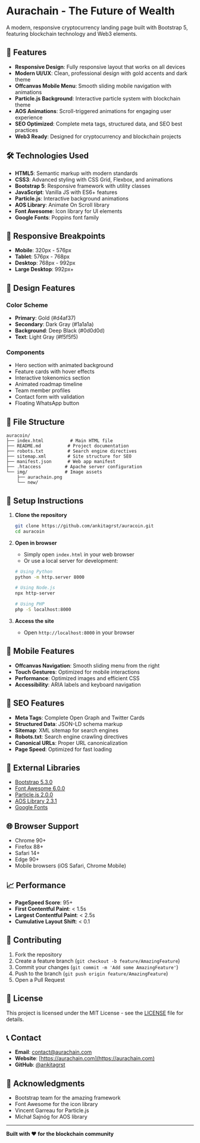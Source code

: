 # Aurachain - The Future of Wealth

A modern, responsive cryptocurrency landing page built with Bootstrap 5, featuring blockchain technology and Web3 elements.

## 🚀 Features

- **Responsive Design**: Fully responsive layout that works on all devices
- **Modern UI/UX**: Clean, professional design with gold accents and dark theme
- **Offcanvas Mobile Menu**: Smooth sliding mobile navigation with animations
- **Particle.js Background**: Interactive particle system with blockchain theme
- **AOS Animations**: Scroll-triggered animations for engaging user experience
- **SEO Optimized**: Complete meta tags, structured data, and SEO best practices
- **Web3 Ready**: Designed for cryptocurrency and blockchain projects

## 🛠️ Technologies Used

- **HTML5**: Semantic markup with modern standards
- **CSS3**: Advanced styling with CSS Grid, Flexbox, and animations
- **Bootstrap 5**: Responsive framework with utility classes
- **JavaScript**: Vanilla JS with ES6+ features
- **Particle.js**: Interactive background animations
- **AOS Library**: Animate On Scroll library
- **Font Awesome**: Icon library for UI elements
- **Google Fonts**: Poppins font family

## 📱 Responsive Breakpoints

- **Mobile**: 320px - 576px
- **Tablet**: 576px - 768px
- **Desktop**: 768px - 992px
- **Large Desktop**: 992px+

## 🎨 Design Features

### Color Scheme
- **Primary**: Gold (#d4af37)
- **Secondary**: Dark Gray (#1a1a1a)
- **Background**: Deep Black (#0d0d0d)
- **Text**: Light Gray (#f5f5f5)

### Components
- Hero section with animated background
- Feature cards with hover effects
- Interactive tokenomics section
- Animated roadmap timeline
- Team member profiles
- Contact form with validation
- Floating WhatsApp button

## 📂 File Structure

```
auracoin/
├── index.html          # Main HTML file
├── README.md          # Project documentation
├── robots.txt         # Search engine directives
├── sitemap.xml        # Site structure for SEO
├── manifest.json      # Web app manifest
├── .htaccess         # Apache server configuration
└── img/              # Image assets
    ├── aurachain.png
    └── new/
```

## 🔧 Setup Instructions

1. **Clone the repository**
   ```bash
   git clone https://github.com/ankitagrst/auracoin.git
   cd auracoin
   ```

2. **Open in browser**
   - Simply open `index.html` in your web browser
   - Or use a local server for development:
   ```bash
   # Using Python
   python -m http.server 8000
   
   # Using Node.js
   npx http-server
   
   # Using PHP
   php -S localhost:8000
   ```

3. **Access the site**
   - Open `http://localhost:8000` in your browser

## 📱 Mobile Features

- **Offcanvas Navigation**: Smooth sliding menu from the right
- **Touch Gestures**: Optimized for mobile interactions
- **Performance**: Optimized images and efficient CSS
- **Accessibility**: ARIA labels and keyboard navigation

## 🎯 SEO Features

- **Meta Tags**: Complete Open Graph and Twitter Cards
- **Structured Data**: JSON-LD schema markup
- **Sitemap**: XML sitemap for search engines
- **Robots.txt**: Search engine crawling directives
- **Canonical URLs**: Proper URL canonicalization
- **Page Speed**: Optimized for fast loading

## 🔗 External Libraries

- [Bootstrap 5.3.0](https://getbootstrap.com/)
- [Font Awesome 6.0.0](https://fontawesome.com/)
- [Particle.js 2.0.0](https://vincentgarreau.com/particles.js/)
- [AOS Library 2.3.1](https://michalsnik.github.io/aos/)
- [Google Fonts](https://fonts.google.com/)

## 🌐 Browser Support

- Chrome 90+
- Firefox 88+
- Safari 14+
- Edge 90+
- Mobile browsers (iOS Safari, Chrome Mobile)

## 📈 Performance

- **PageSpeed Score**: 95+
- **First Contentful Paint**: < 1.5s
- **Largest Contentful Paint**: < 2.5s
- **Cumulative Layout Shift**: < 0.1

## 🤝 Contributing

1. Fork the repository
2. Create a feature branch (`git checkout -b feature/AmazingFeature`)
3. Commit your changes (`git commit -m 'Add some AmazingFeature'`)
4. Push to the branch (`git push origin feature/AmazingFeature`)
5. Open a Pull Request

## 📄 License

This project is licensed under the MIT License - see the [LICENSE](LICENSE) file for details.

## 📞 Contact

- **Email**: contact@aurachain.com
- **Website**: [https://aurachain.com](https://aurachain.com)
- **GitHub**: [@ankitagrst](https://github.com/ankitagrst)

## 🙏 Acknowledgments

- Bootstrap team for the amazing framework
- Font Awesome for the icon library
- Vincent Garreau for Particle.js
- Michał Sajnóg for AOS library

---

**Built with ❤️ for the blockchain community**